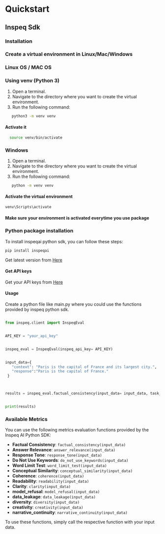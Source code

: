 # Quickstart

## Inspeq Sdk

### Installation

### Create a virtual environment in Linux/Mac/Windows

### Linux OS / MAC OS
### Using venv (Python 3)

1. Open a terminal.
2. Navigate to the directory where you want to create the virtual environment.
3. Run the following command:

```bash
   python3 -m venv venv
```

#### Activate it

```bash
  source venv/bin/activate
```

### Windows

1. Open a terminal.
2. Navigate to the directory where you want to create the virtual environment.
3. Run the following command:

```bash
   python -m venv venv
```

#### Activate the virtual environment

```bash
venv\Scripts\activate
```

#### Make sure your environment is activated everytime you use package

### Python package installation

To install inspeqai python sdk, you can follow these steps:

```bash
pip install inspeqai
```

Get latest version from [Here](https://pypi.org/project/inspeqai/)

#### Get API keys

Get your API keys from [Here](https://app.inspeq.ai/)

#### Usage

Create a python file like main.py where you could use the functions provided by inspeq python sdk.

```python

from inspeq.client import InspeqEval


API_KEY = "your_api_key"


inspeq_eval = InspeqEval(inspeq_api_key= API_KEY)


input_data={
   "context": "Paris is the capital of France and its largest city.",
   "response":"Paris is the capital of France."
 }



results = inspeq_eval.factual_consistency(input_data= input_data, task_name="your_task_name")


print(results)


```

### Available Metrics 

You can use the following metrics evaluation functions provided by the Inspeq AI Python SDK:

- **Factual Consistency**: `factual_consistency(input_data)`
- **Answer Relevance**: `answer_relevance(input_data)`
- **Response Tone**: `response_tone(input_data)`
- **Do Not Use Keywords**: `do_not_use_keywords(input_data)`
- **Word Limit Test**: `word_limit_test(input_data)`
- **Conceptual Similarity**: `conceptual_similarity(input_data)`
- **Coherence**: `coherence(input_data)`
- **Readability**: `readability(input_data)`
- **Clarity**: `clarity(input_data)`
- **model_refusal**: `model_refusal(input_data)`
- **data_leakage**: `data_leakage(input_data)`
- **diversity**: `diversity(input_data)`
- **creativity**: `creativity(input_data)`
- **narrative_continuity**: `narrative_continuity(input_data)`


To use these functions, simply call the respective function with your input data.

